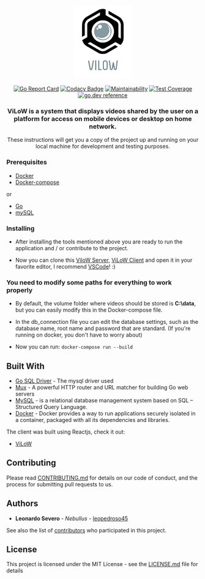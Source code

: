 <p align="center">
	<!-- ![alt text](https://github.com/leopedroso45/ViLoW/blob/master/app/web/ViLoWofc.png) --> 
	<a href="#"><img src="https://github.com/leopedroso45/ViLoW/blob/master/web/ViLoWofc.png" alt="ViLoW">	
	</a>
</p>

<div align="center">
	
[![Go Report Card](https://goreportcard.com/badge/github.com/leopedroso45/vilow)](https://goreportcard.com/report/github.com/leopedroso45/ViLoW)
[![Codacy Badge](https://api.codacy.com/project/badge/Grade/c402f859fde040c9af9f5b9e2e272d31)](https://app.codacy.com/manual/leopedroso45/ViLoW?utm_source=github.com&utm_medium=referral&utm_content=leopedroso45/ViLoW&utm_campaign=Badge_Grade_Dashboard)
[![Maintainability](https://api.codeclimate.com/v1/badges/974ea2165b7a5ac93d63/maintainability)](https://codeclimate.com/github/leopedroso45/ViLoW/maintainability)
[![Test Coverage](https://api.codeclimate.com/v1/badges/974ea2165b7a5ac93d63/test_coverage)](https://codeclimate.com/github/leopedroso45/ViLoW/test_coverage)
[![go.dev reference](https://img.shields.io/badge/go.dev-reference-007d9c?logo=go&logoColor=white&style=flat)](https://pkg.go.dev/github.com/leopedroso45/vilow)

</div>

<h3 align="center">ViLoW is a system that displays videos shared by the user on a platform for access on mobile devices or desktop on home network.</h3>

<p align="center">These instructions will get you a copy of the project up and running on your local machine for development and testing purposes.</p>
 

### Prerequisites

- [Docker](https://docs.docker.com/)
- [Docker-compose](https://docs.docker.com/compose/install/)

or

- [Go](https://golang.org/dl/)
- [mySQL](https://www.mysql.com/downloads/)

### Installing

- After installing the tools mentioned above you are ready to run the application and / or contribute to the project.

- Now you can clone this [ViloW Server](https://github.com/leopedroso45/ViLoW), [ViLoW Client](https://github.com/leopedroso45/ViLoW_Client) and open it in your favorite editor, I recommend [VSCode](https://code.visualstudio.com/)!  :)

### You need to modify some paths for everything to work properly

- By default, the volume folder where videos should be stored is **C:\data**, but you can easily modify this in the Docker-compose file.

-  In the db_connection file you can edit the database settings, such as the database name, root name and password that are standard. (If you're running on docker, you don't have to worry about)

- Now you can run: 
```docker-compose run --build```

## Built With

* [Go SQL Driver](https://github.com/go-sql-driver/mysql) - The mysql driver used
* [Mux](https://github.com/gorilla/mux) - A powerful HTTP router and URL matcher for building Go web servers
* [MySQL](https://www.mysql.com/) - is a relational database management system based on SQL – Structured Query Language.
* [Docker](https://docs.docker.com/) - Docker provides a way to run applications securely isolated in a container, packaged with all its dependencies and libraries.

The client was built using Reactjs, check it out:

- [ViLoW](https://github.com/leopedroso45/ViLoW_Client)

## Contributing

Please read [CONTRIBUTING.md](https://gist.github.com/) for details on our code of conduct, and the process for submitting pull requests to us.

## Authors

* **Leonardo Severo** - *Nebullus* - [leopedroso45](https://github.com/leopedroso45)

See also the list of [contributors](https://github.com/leopedroso45/ViLoW/graphs/contributors) who participated in this project.

## License

This project is licensed under the MIT License - see the [LICENSE.md](LICENSE.md) file for details
